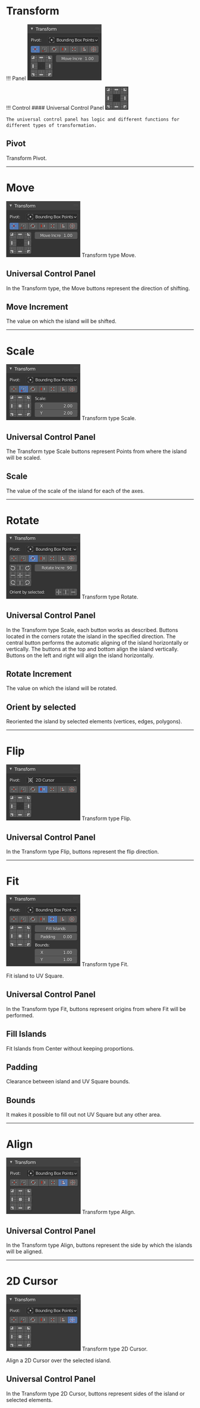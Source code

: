 # Transform

!!! Panel
    ![Transform](img/screen/transform/MainPanelMove.png)

!!! Control
    #### Universal Control Panel
    ![Transform](img/screen/transform/UniversalControl.png)

    The universal control panel has logic and different functions for different types of transformation.

## Pivot
Transform Pivot.

---
# Move
![Transform](img/screen/transform/MainPanelMove.png)
Transform type Move.

## Universal Control Panel
In the Transform type, the Move buttons represent the direction of shifting.
## Move Increment
The value on which the island will be shifted.

---
# Scale
![Transform](img/screen/transform/Scale.png)
Transform type Scale.
## Universal Control Panel
The Transform type Scale buttons represent Points from where the island will be scaled.
## Scale
The value of the scale of the island for each of the axes.

---
# Rotate
![Transform](img/screen/transform/Rotate.png)
Transform type Rotate.
## Universal Control Panel
In the Transform type Scale, each button works as described. Buttons located in the corners rotate the island in the specified direction.
The central button performs the automatic aligning of the island horizontally or vertically. The buttons at the top and bottom align the island vertically. Buttons on the left and right will align the island horizontally.
## Rotate Increment
The value on which the island will be rotated.
## Orient by selected
Reoriented the island by selected elements (vertices, edges, polygons).

---
# Flip
![Transform](img/screen/transform/Flip.png)
Transform type Flip.
## Universal Control Panel
In the Transform type Flip, buttons represent the flip direction.

---
# Fit
![Transform](img/screen/transform/Fit.png)
Transform type Fit.

Fit island to UV Square.
## Universal Control Panel
In the Transform type Fit, buttons represent origins from where Fit will be performed.
## Fill Islands
Fit Islands from Center without keeping proportions.
## Padding
Clearance between island and UV Square bounds.
## Bounds
It makes it possible to fill out not UV Square but any other area.

---
# Align
![Transform](img/screen/transform/Align.png)
Transform type Align.
## Universal Control Panel
In the Transform type Align, buttons represent the side by which the islands will be aligned.

---
# 2D Cursor
![Transform](img/screen/transform/2dCursor.png)
Transform type 2D Cursor.

Align a 2D Cursor over the selected island.
## Universal Control Panel
In the Transform type 2D Cursor, buttons represent sides of the island or selected elements.